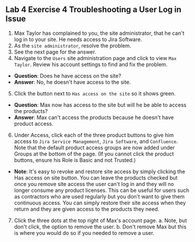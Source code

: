 ## Lab 4 Exercise 4 Troubleshooting a User Log in Issue
1. Max Taylor has complained to you, the site administrator, that he can't log in to your site. He needs access to Jira Software.
2. As the `site administrator`, resolve the problem.
3. See the next page for the answer.
4. Navigate to the `Users` site administration page and click to view `Max Taylor`. Review his account settings to find and fix the problem.
* **Question**: Does he have access on the site?
* **Answer**: No, he doesn't have access to the site.
5. Click the button next to `Has access on the site` so it shows green.
* **Question**: Max now has access to the site but will he be able to access the products?
* **Answer**: Max can't access the products because he doesn't have product access. 
6. Under Access, click each of the three product buttons to give him access to `Jira Service Management`, `Jira Software`, and `Confluence`. Note that the default product access groups are now added under Groups at the bottom of the page. (If you cannot click the product buttons, ensure his Role is Basic and not Trusted.)
* **Note**: It's easy to revoke and restore site access by simply clicking the Has access
on site button. You can leave the products checked but once you remove site access the user can't log in and they will no longer consume any product licenses. This can be useful for users such as contractors who are used regularly but you don't want to give them continuous access. You can simply restore their site access when they return and they are given access to the products they need.
7. Click the three dots at the top right of Max's account page.
a. Note, but don't click, the option to remove the user.
b. Don't remove Max but this is where you would do so if you needed to remove a user.